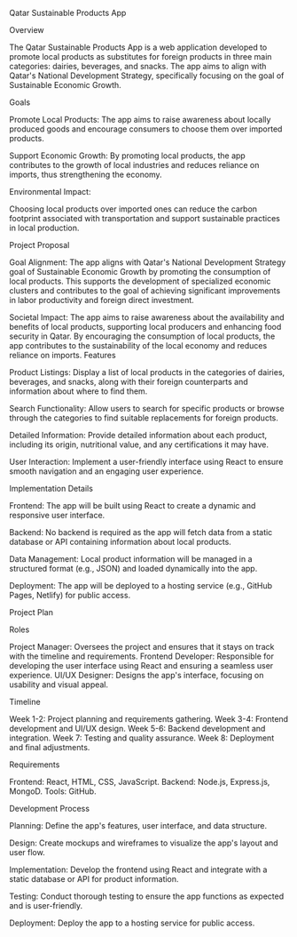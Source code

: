 Qatar Sustainable Products App

Overview

The Qatar Sustainable Products App is a web application developed to promote local products as substitutes for foreign products in three main categories: dairies, beverages, and snacks. The app aims to align with Qatar's National Development Strategy, specifically focusing on the goal of Sustainable Economic Growth.

Goals

Promote Local Products: The app aims to raise awareness about locally produced goods and encourage consumers to choose them over imported products.

Support Economic Growth: By promoting local products, the app contributes to the growth of local industries and reduces reliance on imports, thus strengthening the economy.

Environmental Impact: 

Choosing local products over imported ones can reduce the carbon footprint associated with transportation and support sustainable practices in local production.

Project Proposal

Goal Alignment: The app aligns with Qatar's National Development Strategy goal of Sustainable Economic Growth by promoting the consumption of local products. This supports the development of specialized economic clusters and contributes to the goal of achieving significant improvements in labor productivity and foreign direct investment.

Societal Impact: The app aims to raise awareness about the availability and benefits of local products, supporting local producers and enhancing food security in Qatar. By encouraging the consumption of local products, the app contributes to the sustainability of the local economy and reduces reliance on imports.
Features

Product Listings: Display a list of local products in the categories of dairies, beverages, and snacks, along with their foreign counterparts and information about where to find them.

Search Functionality: Allow users to search for specific products or browse through the categories to find suitable replacements for foreign products.

Detailed Information: Provide detailed information about each product, including its origin, nutritional value, and any certifications it may have.

User Interaction: Implement a user-friendly interface using React to ensure smooth navigation and an engaging user experience.

Implementation Details

Frontend: The app will be built using React to create a dynamic and responsive user interface.

Backend: No backend is required as the app will fetch data from a static database or API containing information about local products.

Data Management: Local product information will be managed in a structured format (e.g., JSON) and loaded dynamically into the app.

Deployment: The app will be deployed to a hosting service (e.g., GitHub Pages, Netlify) for public access.


Project Plan

Roles

Project Manager: Oversees the project and ensures that it stays on track with the timeline and requirements.
Frontend Developer: Responsible for developing the user interface using React and ensuring a seamless user experience.
UI/UX Designer: Designs the app's interface, focusing on usability and visual appeal.

Timeline

Week 1-2: Project planning and requirements gathering.
Week 3-4: Frontend development and UI/UX design.
Week 5-6: Backend development and integration.
Week 7: Testing and quality assurance.
Week 8: Deployment and final adjustments.

Requirements

Frontend: React, HTML, CSS, JavaScript.
Backend: Node.js, Express.js, MongoD.
Tools: GitHub.


Development Process

Planning: Define the app's features, user interface, and data structure.

Design: Create mockups and wireframes to visualize the app's layout and user flow.

Implementation: Develop the frontend using React and integrate with a static database or API for product information.

Testing: Conduct thorough testing to ensure the app functions as expected and is user-friendly.

Deployment: Deploy the app to a hosting service for public access.

